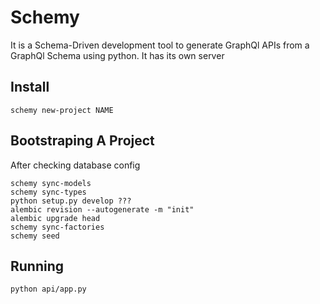 # Schemy

It is a Schema-Driven development tool to generate GraphQl APIs from a GraphQl Schema using python. It has its own server

## Install

`schemy new-project NAME`

## Bootstraping A Project

After checking database config

```
schemy sync-models
schemy sync-types
python setup.py develop ???
alembic revision --autogenerate -m "init"
alembic upgrade head
schemy sync-factories
schemy seed
```
## Running

`python api/app.py`
